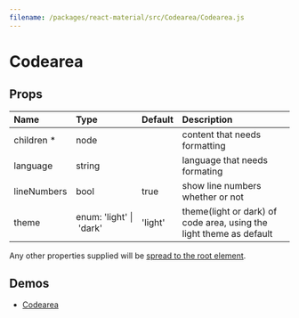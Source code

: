```yaml
---
filename: /packages/react-material/src/Codearea/Codearea.js
---
```


<!--- This documentation is automatically generated, do not try to edit it. -->

# Codearea



## Props

| Name | Type | Default | Description |
|:-----|:-----|:--------|:------------|
| <span class="prop-name required">children *</span> | <span class="prop-type">node |  | content that needs formatting |
| <span class="prop-name">language</span> | <span class="prop-type">string |  | language that needs formating |
| <span class="prop-name">lineNumbers</span> | <span class="prop-type">bool | <span class="prop-default">true</span> | show line numbers whether or not |
| <span class="prop-name">theme</span> | <span class="prop-type">enum:&nbsp;'light'&nbsp;&#124;<br>&nbsp;'dark'<br> | <span class="prop-default">'light'</span> | theme(light or dark) of code area, using the light theme as default |

Any other properties supplied will be [spread to the root element](/guides/api#spread).

## Demos

- [Codearea](/demos/codearea)


